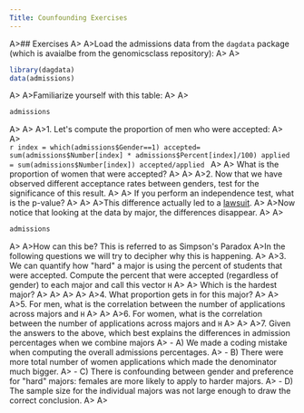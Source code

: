 ```yaml
---
Title: Counfounding Exercises
---
```


A>## Exercises
A>
A>Load the admissions data from the `dagdata` package (which is avaialbe from the genomicsclass repository):
A>
A>
```r
library(dagdata) 
data(admissions)
```
A>
A>Familiarize yourself with this table:
A>
A>
```r
admissions
```
A>
A>
A>1. Let's compute the proportion of men who were accepted:
A>
A>    
    ```r
    index = which(admissions$Gender==1)
    accepted= sum(admissions$Number[index] * admissions$Percent[index]/100)
    applied = sum(admissions$Number[index])
    accepted/applied
    ```
A>
A>    What is the proportion of women that were accepted?
A>
A>
A>2. Now that we have observed different acceptance rates between genders, test for the significance of this result.
A>
A>    If you perform an independence test, what is the p-value?
A>
A>
A>This difference actually led to a [lawsuit](http://en.wikipedia.org/wiki/Simpson%27s_paradox#Berkeley_gender_bias_case). 
A>
A>Now notice that looking at the data by major, the differences disappear. 
A>
A>
```r
admissions
```
A>
A>How can this be? This is referred to as Simpson's Paradox
A>In the following questions we will try to decipher why this is happening.
A>
A>3. We can quantify how "hard" a major is using the percent of students that were accepted. Compute the percent that were accepted (regardless of gender) to each major and call this vector `H`
A>
A>    Which is the hardest major? 
A>
A>
A>
A>
A>4. What proportion gets in for this major?
A>
A>
A>5. For men, what is the correlation between the number of applications across majors and `H`
A>
A>
A>6. For women, what is the correlation between the number of applications across majors and `H`
A>
A>
A>7. Given the answers to the above, which best explains the differences in admission percentages when we combine majors
A>    - A) We made a coding mistake when computing the overall admissions percentages.
A>    - B) There were more total number of women applications which made the denominator much bigger.
A>    - C) There is confounding between gender and preference for "hard" majors: females are more likely to apply to harder majors.
A>    - D) The sample size for the individual majors was not large enough to draw the correct conclusion.
A>
A>
